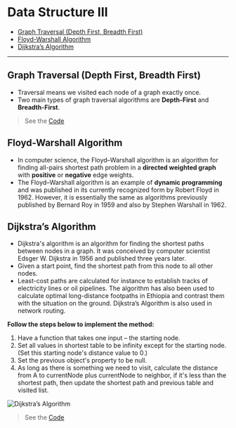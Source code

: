 # Data Structure III

- [Graph Traversal (Depth First, Breadth First)](#graph-traversal-depth-first-breadth-first)
- [Floyd-Warshall Algorithm](#floyd-warshall-algorithm)
- [Dijkstra’s Algorithm](#dijkstras-algorithm)

---

## Graph Traversal (Depth First, Breadth First)

- Traversal means we visited each node of a graph exactly once.
- Two main types of graph traversal algorithms are **Depth-First** and **Breadth-First**.

> See the [Code](DFT%20&%20BFT.js)

## Floyd-Warshall Algorithm

- In computer science, the Floyd–Warshall algorithm is an algorithm for finding all-pairs shortest path problem in a **directed weighted graph** with **positive** or **negative** edge weights.
- The Floyd–Warshall algorithm is an example of **dynamic programming** and was published in its currently recognized form by Robert Floyd in 1962. However, it is essentially the same as algorithms previously published by Bernard Roy in 1959 and also by Stephen Warshall in 1962.

## Dijkstra’s Algorithm

- Dijkstra's algorithm is an algorithm for finding the shortest paths between nodes in a graph. It was conceived by computer scientist Edsger W. Dijkstra in 1956 and published three years later.
- Given a start point, find the shortest path from this node to all other nodes.
- Least-cost paths are calculated for instance to establish tracks of electricity lines or oil pipelines. The algorithm has also been used to calculate optimal long-distance footpaths in Ethiopia and contrast them with the situation on the ground. Dijkstra’s Algorithm is also used in network routing.

**Follow the steps below to implement the method:**

1. Have a function that takes one input – the starting node.
2. Set all values in shortest table to be infinity except for the starting node. (Set this starting node's distance value to 0.)
3. Set the previous object's property to be null.
4. As long as there is something we need to visit, calculate the distance from A to currentNode plus currentNode to neighbor, if it's less than the shortest path, then update the shortest path and previous table and visited list.

![Dijkstra’s Algorithm](Dijkstra%E2%80%99s%20Algorithm.webp)

> See the [Code](Dijkstra%E2%80%99s%20Algorithm.js)
